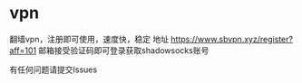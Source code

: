 # vpn
翻墙vpn，注册即可使用，速度快，稳定
地址
https://www.sbvpn.xyz/register?aff=101
邮箱接受验证码即可登录获取shadowsocks账号

有任何问题请提交Issues
